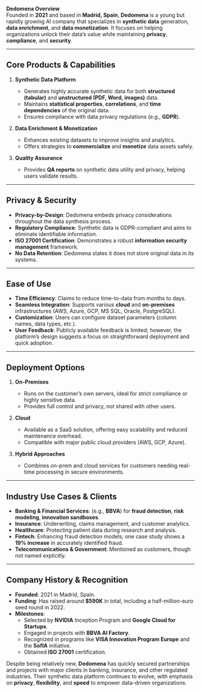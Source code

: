 **Dedomena Overview**  
Founded in **2021** and based in **Madrid, Spain**, **Dedomena** is a young but rapidly growing AI company that specializes in **synthetic data** generation, **data enrichment**, and **data monetization**. It focuses on helping organizations unlock their data’s value while maintaining **privacy**, **compliance**, and **security**.

---

## Core Products & Capabilities

1. **Synthetic Data Platform**

   - Generates highly accurate synthetic data for both **structured (tabular)** and **unstructured (PDF, Word, images)** data.
   - Maintains **statistical properties**, **correlations**, and **time dependencies** of the original data.
   - Ensures compliance with data privacy regulations (e.g., **GDPR**).

2. **Data Enrichment & Monetization**

   - Enhances existing datasets to improve insights and analytics.
   - Offers strategies to **commercialize** and **monetize** data assets safely.

3. **Quality Assurance**
   - Provides **QA reports** on synthetic data utility and privacy, helping users validate results.

---

## Privacy & Security

- **Privacy-by-Design**: Dedomena embeds privacy considerations throughout the data synthesis process.
- **Regulatory Compliance**: Synthetic data is GDPR-compliant and aims to eliminate identifiable information.
- **ISO 27001 Certification**: Demonstrates a robust **information security management** framework.
- **No Data Retention**: Dedomena states it does not store original data in its systems.

---

## Ease of Use

- **Time Efficiency**: Claims to reduce time-to-data from months to days.
- **Seamless Integration**: Supports various **cloud** and **on-premises** infrastructures (AWS, Azure, GCP, MS SQL, Oracle, PostgreSQL).
- **Customization**: Users can configure dataset parameters (column names, data types, etc.).
- **User Feedback**: Publicly available feedback is limited; however, the platform’s design suggests a focus on straightforward deployment and quick adoption.

---

## Deployment Options

1. **On-Premises**

   - Runs on the customer’s own servers, ideal for strict compliance or highly sensitive data.
   - Provides full control and privacy, not shared with other users.

2. **Cloud**

   - Available as a SaaS solution, offering easy scalability and reduced maintenance overhead.
   - Compatible with major public cloud providers (AWS, GCP, Azure).

3. **Hybrid Approaches**
   - Combines on-prem and cloud services for customers needing real-time processing in secure environments.

---

## Industry Use Cases & Clients

- **Banking & Financial Services**: (e.g., **BBVA**) for **fraud detection**, **risk modeling**, **innovation sandboxes**.
- **Insurance**: Underwriting, claims management, and customer analytics.
- **Healthcare**: Protecting patient data during research and analysis.
- **Fintech**: Enhancing fraud detection models; one case study shows a **19% increase** in accurately identified fraud.
- **Telecommunications & Government**: Mentioned as customers, though not named explicitly.

---

## Company History & Recognition

- **Founded**: 2021 in Madrid, Spain.
- **Funding**: Has raised around **\$590K** in total, including a half-million-euro seed round in 2022.
- **Milestones**:
  - Selected by **NVIDIA** Inception Program and **Google Cloud for Startups**.
  - Engaged in projects with **BBVA AI Factory**.
  - Recognized in programs like **VISA Innovation Program Europe** and the **SofIA** initiative.
  - Obtained **ISO 27001** certification.

Despite being relatively new, **Dedomena** has quickly secured partnerships and projects with major clients in banking, insurance, and other regulated industries. Their synthetic data platform continues to evolve, with emphasis on **privacy**, **flexibility**, and **speed** to empower data-driven organizations.
